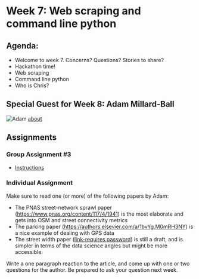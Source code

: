 # Week 7: Web scraping and command line python

## Agenda:

- Welcome to week 7. Concerns? Questions? Stories to share?
- Hackathon time!
- Web scraping
- Command line python
- Who is Chris?

## Special Guest for Week 8: Adam Millard-Ball
![Adam](https://cdn.theconversation.com/avatars/1123988/width238/file-20200709-46-1wmq6nl.jpg) 
[about](https://luskin.ucla.edu/person/adam-millard-ball)

## Assignments

### Group Assignment #3

- [Instructions](../../Group%20Assignments/GroupAssignment3.md)

### Individual Assignment
Make sure to read one (or more) of the following papers by Adam:
- The PNAS street-network sprawl paper (https://www.pnas.org/content/117/4/1941) is the most elaborate and gets into OSM and street connectivity metrics
- The parking paper (https://authors.elsevier.com/a/1bvYg,M0mRH3NY) is a nice example of dealing with GPS data
- The street width paper ([link-requires password](https://ucla.box.com/s/t6rah5b7pvkjp9vrqxzyafi7n15unswr)) is still a draft, and is simpler in terms of the data science angles but might be more accessible.

Write a one paragraph reaction to the article, and come up with one or two questions for the author. Be prepared to ask your question next week.
